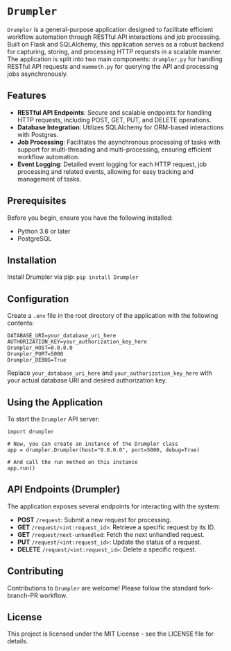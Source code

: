 
# `Drumpler`

`Drumpler` is a general-purpose application designed to facilitate efficient workflow automation through RESTful API interactions and job processing. Built on Flask and SQLAlchemy, this application serves as a robust backend for capturing, storing, and processing HTTP requests in a scalable manner. The application is split into two main components: `drumpler.py` for handling RESTful API requests and `mammoth.py` for querying the API and processing jobs asynchronously.

## Features

-   **RESTful API Endpoints**: Secure and scalable endpoints for handling HTTP requests, including POST, GET, PUT, and DELETE operations.
-   **Database Integration**: Utilizes SQLAlchemy for ORM-based interactions with Postgres.
-   **Job Processing**: Facilitates the asynchronous processing of tasks with support for multi-threading and multi-processing, ensuring efficient workflow automation.
-   **Event Logging**: Detailed event logging for each HTTP request, job processing and related events, allowing for easy tracking and management of tasks.

## Prerequisites

Before you begin, ensure you have the following installed:

-   Python 3.6 or later
-   PostgreSQL

## Installation

Install Drumpler via pip:
`pip install Drumpler`

## Configuration

Create a `.env` file in the root directory of the application with the following contents:
```
DATABASE_URI=your_database_uri_here 
AUTHORIZATION_KEY=your_authorization_key_here 
Drumpler_HOST=0.0.0.0 
Drumpler_PORT=5000 
Drumpler_DEBUG=True
```

Replace `your_database_uri_here` and `your_authorization_key_here` with your actual database URI and desired authorization key.

## Using the Application

To start the `Drumpler` API server:
```
import drumpler

# Now, you can create an instance of the Drumpler class
app = drumpler.Drumpler(host="0.0.0.0", port=5000, debug=True)

# And call the run method on this instance
app.run()
```

## API Endpoints (Drumpler)

The application exposes several endpoints for interacting with the system:

-   **POST** `/request`: Submit a new request for processing.
-   **GET** `/request/<int:request_id>`: Retrieve a specific request by its ID.
-   **GET** `/request/next-unhandled`: Fetch the next unhandled request.
-   **PUT** `/request/<int:request_id>`: Update the status of a request.
-   **DELETE** `/request/<int:request_id>`: Delete a specific request.

## Contributing

Contributions to `Drumpler` are welcome! Please follow the standard fork-branch-PR workflow.

## License

This project is licensed under the MIT License - see the LICENSE file for details.
